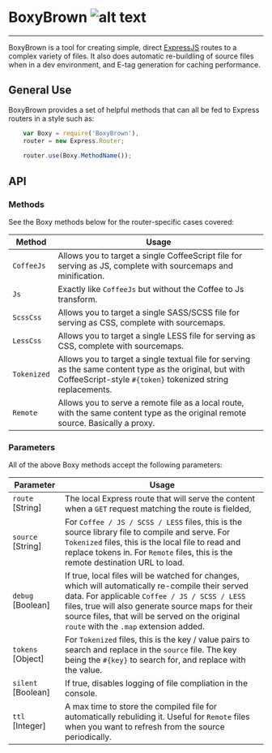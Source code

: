 # BoxyBrown ![alt text](http://forums.kingdomofloathing.com/vb/customavatars/avatar192782_1.gif "A #1 Duke of New York")

---

BoxyBrown is a tool for creating simple, direct [ExpressJS](http://expressjs.com/) routes to a complex variety of files. It also does automatic re-buildling of source files when in a dev environment, and E-tag generation for caching performance.

## General Use

BoxyBrown provides a set of helpful methods that can all be fed to Express routers in a style such as:

```javascript
    var Boxy = require('BoxyBrown'),
    router = new Express.Router;
    
    router.use(Boxy.MethodName());
```

## API

### Methods

See the Boxy methods below for the router-specific cases covered:

Method | Usage
--- | ---
`CoffeeJs` | Allows you to target a single CoffeeScript file for serving as JS, complete with sourcemaps and minification.
`Js` | Exactly like `CoffeeJs` but without the Coffee to Js transform.
`ScssCss` | Allows you to target a single SASS/SCSS file for serving as CSS, complete with sourcemaps.
`LessCss` | Allows you to target a single LESS file for serving as CSS, complete with sourcemaps.
`Tokenized` | Allows you to target a single textual file for serving as the same content type as the original, but with CoffeeScript-style `#{token}` tokenized string replacements.
`Remote` | Allows you to serve a remote file as a local route, with the same content type as the original remote source. Basically a proxy.

### Parameters

All of the above Boxy methods accept the following parameters:

Parameter | Usage
--- | ---
`route` [String] | The local Express route that will serve the content when a `GET` request matching the route is fielded,
`source` [String] | For `Coffee / JS / SCSS / LESS` files, this is the source library file to compile and serve. For `Tokenized` files, this is the local file to read and replace tokens in. For `Remote` files, this is the remote destination URL to load.
`debug` [Boolean] | If true, local files will be watched for changes, which will automatically re-compile their served data. For applicable `Coffee / JS / SCSS / LESS` files, true will also generate source maps for their source files, that will be served on the original `route` with the `.map` extension added.
`tokens` [Object] | For `Tokenized` files, this is the key / value pairs to search and replace in the `source` file. The key being the `#{key}` to search for, and replace with the value.
`silent` [Boolean] | If true, disables logging of file compliation in the console.
`ttl` [Integer] | A max time to store the compiled file for automatically rebuliding it. Useful for `Remote` files when you want to refresh from the source periodically.
